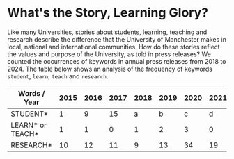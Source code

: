# What's the Story, Learning Glory?

Like many Universities, stories about students, learning, teaching and research describe the difference that the University of Manchester makes in local, national and international communities. How do these stories reflect the values and purpose of the University, as told in press releases? We counted the occurrences of keywords in annual press releases from 2018 to 2024. The table below shows an analysis of the frequency of keywords `student`, `learn`, `teach` and `research`.

| Words / Year            | [2015](https://github.com/dullhunk/cdyf/issues/994) | [2016](https://github.com/dullhunk/cdyf/issues/993) | [2017](https://github.com/dullhunk/cdyf/issues/991) |[2018](https://github.com/dullhunk/cdyf/issues/989)        |[2019](https://github.com/dullhunk/cdyf/issues/988)       | [2020](https://github.com/dullhunk/cdyf/issues/987)      |[2021](https://github.com/dullhunk/cdyf/issues/986)       |[2022](https://github.com/dullhunk/cdyf/issues/985)        |[2023](https://github.com/dullhunk/cdyf/issues/984)       |[2024](https://github.com/dullhunk/cdyf/issues/983)       |
| ----------------- | ------- |------- |------- |------- |------- |------- |------- |------- |------- |------- |
| STUDENT*          | 1       | 9      | 15      | a      | b      | c      | d      | 13     | 10     | 9      |
| LEARN* or TEACH*  | 1       | 1      | 0      | 1      | 2      | 3      | 0      | 1      |  6     | 4      |
| RESEARCH*         | 10      | 12     | 11      | 9      | 13     | 34     | 19     | 19     | 11     | 21     |

<!--
for Matthew Moth, appointed as Director of Communications May 2021
https://www.staffnet.manchester.ac.uk/news/display/?id=26307
-->


<!--
### Jekyll Themes

Your Pages site will use the layout and styles from the Jekyll theme you have selected in your [repository settings](https://github.com/dullhunk/teaching-and-learning/settings/pages). The name of this theme is saved in the Jekyll `_config.yml` configuration file.

### Support or Contact

Having trouble with Pages? Check out our [documentation](https://docs.github.com/categories/github-pages-basics/) or [contact support](https://support.github.com/contact) and we’ll help you sort it out.-->
